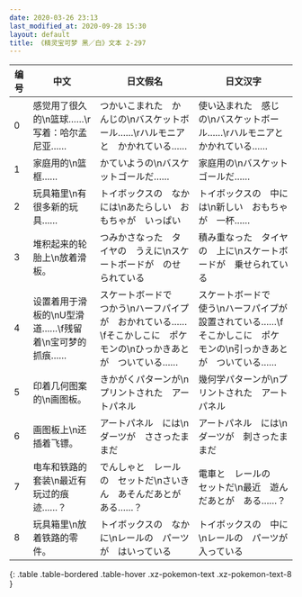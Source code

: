 ```yaml
---
date: 2020-03-26 23:13
last_modified_at: 2020-09-28 15:30
layout: default
title: 《精灵宝可梦 黑／白》文本 2-297
---
```

| 编号 | 中文 | 日文假名 | 日文汉字 |
| ---- | ---- | ---- | --- |
| 0 | 感觉用了很久的\n篮球……\r写着：哈尔孟尼亚…… | つかいこまれた　かんじの\nバスケットボール……\rハルモニアと　かかれている…… | 使い込まれた　感じの\nバスケットボール……\rハルモニアと　かかれている…… |
| 1 | 家庭用的\n篮框…… | かていようの\nバスケットゴールだ…… | 家庭用の\nバスケットゴールだ…… |
| 2 | 玩具箱里\n有很多新的玩具…… | トイボックスの　なかには\nあたらしい　おもちゃが　いっぱい | トイボックスの　中には\n新しい　おもちゃが　一杯…… |
| 3 | 堆积起来的轮胎上\n放着滑板。 | つみかさなった　タイヤの　うえに\nスケートボードが　のせられている | 積み重なった　タイヤの　上に\nスケートボードが　乗せられている |
| 4 | 设置着用于滑板的\nU型滑道……\f残留着\n宝可梦的抓痕…… | スケートボードで　つかう\nハーフパイプが　おかれている……\fそこかしこに　ポケモンの\nひっかきあとが　ついている…… | スケートボードで　使う\nハーフパイプが　設置されている……\fそこかしこに　ポケモンの\n引っかきあとが　ついている…… |
| 5 | 印着几何图案的\n画图板。 | きかがくパターンが\nプリントされた　アートパネル | 幾何学パターンが\nプリントされた　アートパネル |
| 6 | 画图板上\n还插着飞镖。 | アートパネル　には\nダーツが　ささったままだ | アートパネル　には\nダーツが　刺さったままだ |
| 7 | 电车和铁路的套装\n最近有玩过的痕迹……？ | でんしゃと　レールの　セットだ\nさいきん　あそんだあとが　ある……？ | 電車と　レールの　セットだ\n最近　遊んだあとが　ある……？ |
| 8 | 玩具箱里\n放着铁路的零件。 | トイボックスの　なかに\nレールの　パーツが　はいっている　 | トイボックスの　中に\nレールの　パーツが　入っている　 |
{: .table .table-bordered .table-hover .xz-pokemon-text .xz-pokemon-text-8 }